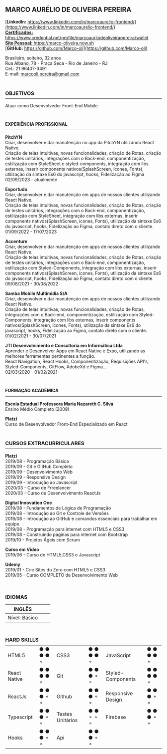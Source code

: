 ## **MARCO AURÉLIO DE OLIVEIRA PEREIRA**

[**LinkedIn:** https://www.linkedin.com/in/marcoaurelio-frontend/](https://www.linkedin.com/in/marcoaurelio-frontend/)<br>
[**Certificados:** https://www.credential.net/profile/marcoaurliodeoliveirapereira/wallet ](https://www.credential.net/profile/marcoaurliodeoliveirapereira/wallet)<br>
[**Site Pessoal:** https://marco-oliveira.now.sh ](https://marco-oliveira.now.sh)<br>
[**GitHub:** https://github.com/Marco-oli](https://github.com/Marco-oli)

Brasileiro, solteiro, 32 anos<br>
Rua Albano, 78 - Praça Seca - Rio de Janeiro - RJ<br>
Cel.: 21 96407-3491<br>
E-mail: marcooli.pereira@gmail.com<br>

<br>

### <p style="line-height:0">**OBJETIVOS**</p>

---

Atuar como Desenvolvedor Front-End Mobile.

<br>

#### <p style="line-height:0">**EXPERIÊNCIA PROFISSIONAL**</p>

---

**PitchYN**<br>
Criar, desenvolver e dar manutenção no app da PitchYN utilizando React Native.<br>
Criação de telas intuitivas, novas funcionalidades, criação de Rotas, criação de testes unitários, integrações com o Back-end, componentização, estilização com StyleSheet e styled-components, integração com libs externas, inserir components nativos(SplashScreen, ícones, Fonts), utilização da sintaxe Es6 do javascript, hooks, Fidelização ao Figma<br>
02/09/2023 - atualmente

**Esportudo**<br>
Criar, desenvolver e dar manutenção em apps de nossos clientes utilizando React Native.<br>
Criação de telas intuitivas, novas funcionalidades, criação de Rotas, criação de testes unitários, integrações com o Back-end, componentização, estilização com StyleSheet, integração com libs externas, inserir components nativos(SplashScreen, ícones, Fonts), utilização da sintaxe Es6 do javascript, hooks, Fidelização ao Figma, contato direto com o cliente.<br>
01/09/2022 - 17/07/2023

**Accenture**<br>
Criar, desenvolver e dar manutenção em apps de nossos clientes utilizando React Native.<br>
Criação de telas intuitivas, novas funcionalidades, criação de Rotas, criação de testes unitários, integrações com o Back-end, componentização, estilização com Styled-Components, integração com libs externas, inserir components nativos(SplashScreen, ícones, Fonts), utilização da sintaxe Es6 do javascript, hooks, Fidelização ao Figma, contato direto com o cliente.<br>
09/08/2021 - 30/08/2022

**Samba Mobile Multimidia S/A**<br>
Criar, desenvolver e dar manutenção em apps de nossos clientes utilizando React Native.<br>
Criação de telas intuitivas, novas funcionalidades, criação de Rotas, integrações com o Back-end, componentização, estilização com Styled-Components, integração com libs externas, inserir components nativos(SplashScreen, ícones, Fonts), utilização da sintaxe Es6 do javascript, hooks, Fidelização ao Figma, contato direto com o cliente.<br>
01/02/2021 - 30/07/2021

**JTI Desenvolvimento e Consultoria em Informática Ltda**<br>
Aprender e Desenvolver Apps em React Native e Expo, utilizando as melhores ferramentas pertinentes a função.<br>
React Navigation, React Hooks, Componentização, Requisições API's, Styled-Components, GitFlow, AdobeXd e Figma...<br>
02/03/2020 - 01/02/2021

<br>

#### <p style="line-height:0">**FORMAÇÃO ACADÊMICA**</p>

---

**Escola Estadual Professora Maria Nazareth C. Silva**<br>
Ensino Médio Completo (2009)

**Platzi**<br>
Curso de Desenvolvedor Front-End Especializado em React

<br>

### <p style="line-height:0">**CURSOS EXTRACURRICULARES**</p>

---

**Platzi**<br>
2019/08 - Programação Básica<br>
2019/09 - Git e GitHub Completo<br>
2019/09 - Desenvolvimento Web<br>
2019/09 - Responsive Design<br>
2019/09 - Introdução ao Javascript<br>
2020/03 - Curso de Frreelancer<br>
2020/03 - Curso de Desenvolvimento ReactJs<br>

**Digital Innovation One**<br>
2019/08 - Fundamentos de Lógica de Programação <br>
2019/08 - Introdução ao Git e Controle de Versões<br>
2019/08 - Introdução ao GitHub e comandos essenciais para trabalhar em equipe<br>
2019/08 - Programação para internet com HTML5 e CSS3<br>
2019/08 - Construindo páginas para internet com Bootstrap<br>
2019/10 - Projetos Ágeis com Scrum<br>

**Curso em Video**<br>
2019/06 - Curso de HTML5,CSS3 e Javascript<br>

**Udemy**<br>
2019/01 - Crie Sites do Zero com HTML5 e CSS3 <br>
2019/05 - Curso COMPLETO de Desenvolvimento Web<br>

<br>

### <p style="line-height:1">**IDIOMAS**</p>

| INGLÊS        |     |     |
| ------------- | --- | --- |
| Nível: Básico |     |     |

<br>

### <p style="line-height:0">**HARD SKILLS**</p>

|              |           |                  |           |                   |           |
| ------------ | --------- | ---------------- | --------- | ----------------- | --------- |
| HTML5        | ● ● ● ● ⚬ | CSS3             | ● ● ● ● ⚬ | JavaScript        | ● ● ● ● ⚬ |
| React Native | ● ● ● ● ⚬ | Git              | ● ● ● ⚬ ⚬ | Styled-Components | ● ● ● ● ⚬ |
| ReactJs      | ● ● ● ⚬ ⚬ | Github           | ● ● ● ⚬ ⚬ | Responsive Design | ● ● ● ⚬ ⚬ |
| Typescript   | ● ● ● ⚬ ⚬ | Testes Unitários | ● ● ⚬ ⚬ ⚬ | Firebase          | ● ● ● ⚬ ⚬ |
| Hooks        | ● ● ● ⚬ ⚬ | Api              | ● ● ● ⚬ ⚬ |
